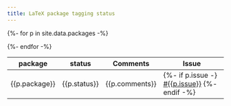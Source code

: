```yaml
---
title: LaTeX package tagging status
---
```




<table style="width:100%">
<thead>
<tr>
<th>package</th>
<th>status</th>
<th>Comments</th>
<th>Issue</th>
</tr>
</thead>
<tbody>

{%- for p in site.data.packages -%}
<tr>
<td>{{p.package}}</td>
<td>{{p.status}}</td>
<td>{{p.comments}}</td>
<td>
{%- if p.issue -}
<a href="https://github.com/latex3/tagging-project/issues/{{p.issue}}">#{{p.issue}}</a>
{%- endif -%}
</td>
</tr>
{%- endfor -%}

<tbody>
</table>



